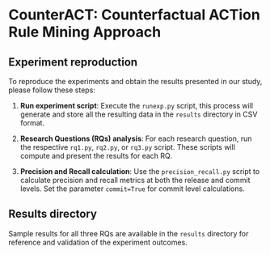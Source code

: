 # CounterACT: Counterfactual ACTion Rule Mining Approach

## Experiment reproduction

To reproduce the experiments and obtain the results presented in our study, please follow these steps:

1. **Run experiment script**: Execute the `runexp.py` script, this process will generate and store all the resulting data in the `results` directory in CSV format.

2. **Research Questions (RQs) analysis**: For each research question, run the respective `rq1.py`, `rq2.py`, or `rq3.py` script. These scripts will compute and present the results for each RQ.

3. **Precision and Recall calculation**: Use the `precision_recall.py` script to calculate precision and recall metrics at both the release and commit levels. Set the parameter `commit=True` for commit level calculations.

## Results directory
Sample results for all three RQs are available in the `results` directory for reference and validation of the experiment outcomes.

